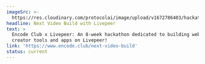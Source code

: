 ```yaml
---
imageSrc: >-
  https://res.cloudinary.com/protocolai/image/upload/v1672786403/hackathons/nextvideobuild_dtlrfj.png
headline: Next Video Build with Livepeer
text: >
  Encode Club x Livepeer: An 8-week hackathon dedicated to building web3 video
  creator tools and apps on Livepeer!
link: 'https://www.encode.club/next-video-build'
status: current
---
```


